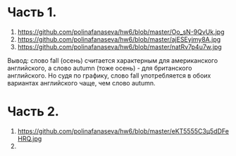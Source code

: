 # Часть 1.
1. https://github.com/polinafanaseva/hw6/blob/master/Oo_sN-9QvUk.jpg
2. https://github.com/polinafanaseva/hw6/blob/master/ajESEyjmy8A.jpg
3. https://github.com/polinafanaseva/hw6/blob/master/natRv7p4u7w.jpg

Вывод: слово fall (осень) считается характерным для американского английского, а слово autumn (тоже осень) - для британского английского. Но судя по графику, слово fall употребляется в обоих вариантах английского чаще, чем слово autumn.
# Часть 2.
1. https://github.com/polinafanaseva/hw6/blob/master/eKT5555C3ц5dDFeHRQ.jpg
2.
